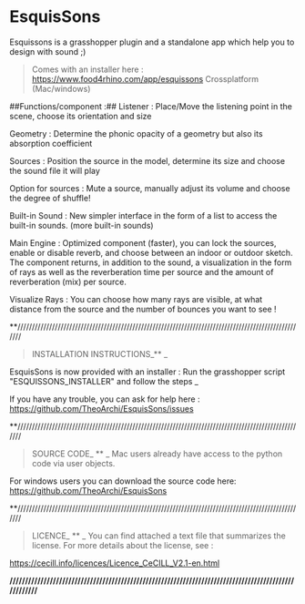 # EsquisSons
Esquissons is a grasshopper plugin and a standalone app which help you to design with sound ;)

> Comes with an installer here : https://www.food4rhino.com/app/esquissons
> Crossplatform (Mac/windows) 

##Functions/component :##
Listener : Place/Move the listening point in the scene, choose its orientation and size

Geometry : Determine the phonic opacity of a geometry but also its absorption coefficient

Sources : Position the source in the model, determine its size and choose the sound file it will play

Option for sources : Mute a source, manually adjust its volume and choose the degree of shuffle!

Built-in Sound : New simpler interface in the form of a list to access the built-in sounds. (more built-in sounds)

Main Engine : Optimized component (faster), you can lock the sources, enable or disable reverb, and choose between an indoor or outdoor sketch. The component returns, in addition to the sound, a visualization in the form of rays as well as the reverberation time per source and the amount of reverberation (mix) per source. 

Visualize Rays : You can choose how many rays are visible, at what distance from the source and the number of bounces you want to see !

**/////////////////////////////////////////////////////////////////////////////////////////////////////
> INSTALLATION INSTRUCTIONS_**
_

EsquisSons is now provided with an installer : 
Run the grasshopper script "ESQUISSONS_INSTALLER" and follow the steps
_

If you have any trouble, you can ask for help here :
https://github.com/TheoArchi/EsquisSons/issues

**/////////////////////////////////////////////////////////////////////////////////////////////////////
> SOURCE CODE_ **
_
Mac users already have access to the python code via user objects.

For windows users you can download the source code here:
https://github.com/TheoArchi/EsquisSons

**/////////////////////////////////////////////////////////////////////////////////////////////////////
> LICENCE_ **
_
You can find attached a text file that summarizes the license. 
For more details about the license, see :

https://cecill.info/licences/Licence_CeCILL_V2.1-en.html 

**/////////////////////////////////////////////////////////////////////////////////////////////////////**
